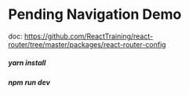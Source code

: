 # Pending Navigation Demo

doc: https://github.com/ReactTraining/react-router/tree/master/packages/react-router-config

##### yarn install 
##### npm run dev
